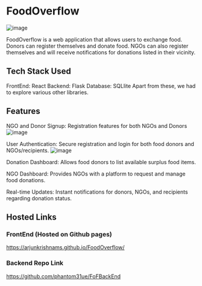 # FoodOverflow
![image](https://github.com/arjunkrishnams/FoodOverflow/assets/122635502/8247c02d-0783-4d9c-9181-a8cfc426eae8)

FoodOverflow is a web application that allows users to exchange food. Donors can register themselves and donate food. NGOs can also register themselves and will receive notifications for donations listed in their vicinity. 

## Tech Stack Used
FrontEnd: React
Backend: Flask
Database: SQLlite
Apart from these, we had to explore various other libraries.

## Features
NGO and Donor Signup: Registration features for both NGOs and Donors
![image](https://github.com/arjunkrishnams/FoodOverflow/assets/122635502/304f4493-33b4-4da9-919b-3257c95a3a68)

User Authentication: Secure registration and login for both food donors and NGOs/recipients.
![image](https://github.com/arjunkrishnams/FoodOverflow/assets/122635502/083a2f20-4202-49e4-9a50-a9e46558dd59)

Donation Dashboard: Allows food donors to list available surplus food items.

NGO Dashboard: Provides NGOs with a platform to request and manage food donations.

Real-time Updates: Instant notifications for donors, NGOs, and recipients regarding donation status.

## Hosted Links

### FrontEnd (Hosted on Github pages)
https://arjunkrishnams.github.io/FoodOverflow/

### Backend Repo Link
https://github.com/phantom31ue/FoFBackEnd







